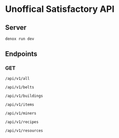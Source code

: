 # Unoffical Satisfactory API

## Server
`denox run dev`

## Endpoints

### GET

`/api/v1/all`

`/api/v1/belts`

`/api/v1/buildings`

`/api/v1/items`

`/api/v1/miners`

`/api/v1/recipes`

`/api/v1/resources`

